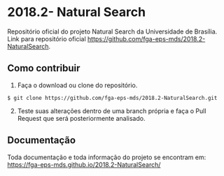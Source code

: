 # 2018.2- Natural Search
Repositório oficial do projeto Natural Search da Universidade de Brasília. Link para repositório oficial https://github.com/fga-eps-mds/2018.2-NaturalSearch.

## Como contribuir

1. Faça o download ou clone do repositório.
```console
$ git clone https://github.com/fga-eps-mds/2018.2-NaturalSearch.git
```
2. Teste suas alterações dentro de uma branch própria e faça o Pull Request que será posteriormente analisado.

## Documentação

Toda documentação e toda informação do projeto se encontram em: https://fga-eps-mds.github.io/2018.2-NaturalSearch/
